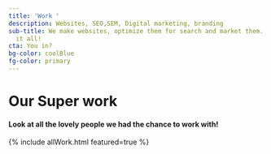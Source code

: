 ```yaml
---
title: 'Work '
description: Websites, SEO,SEM, Digital marketing, branding
sub-title: We make websites, optimize them for search and market them. Yup. We do
  it all!
cta: You in?
bg-color: coolBlue
fg-color: primary
---
```

<div class="wrapper box-shadow-large bordered-top"> <div class="pure-g  align-center "> <div class="pure-u-1 "> <h1 class="text-primary ">Our Super work</h1> <h4>Look at all the lovely people we had the chance to work with! </h4>  
</div>  
</div>
{% include allWork.html featured=true %}

</div>